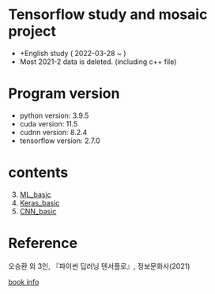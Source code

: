 # Tensorflow study and mosaic project

  - +English study ( 2022-03-28 ~ )
  - Most 2021-2 data is deleted. (including c++ file)

# Program version
  - python version: 3.9.5
  - cuda version: 11.5
  - cudnn version: 8.2.4
  - tensorflow version: 2.7.0

# contents

3. [ML_basic](https://github.com/mKangSH/real-time-mosaic-program/blob/main/2022-1/study/3.ML_basic/3.ML_basic.md) 
4. [Keras_basic](https://github.com/mKangSH/real-time-mosaic-program/blob/main/2022-1/study/4.keras_basic/4.keras_basic.md)
5. [CNN_basic](https://github.com/mKangSH/real-time-mosaic-program/blob/main/2022-1/study/5.CNN/5.CNN_basic.md)
# Reference

오승환 외 3인, 『파이썬 딥러닝 텐서플로』, 정보문화사(2021)

[book info](https://www.aladin.co.kr/shop/wproduct.aspx?ItemId=275076824)
